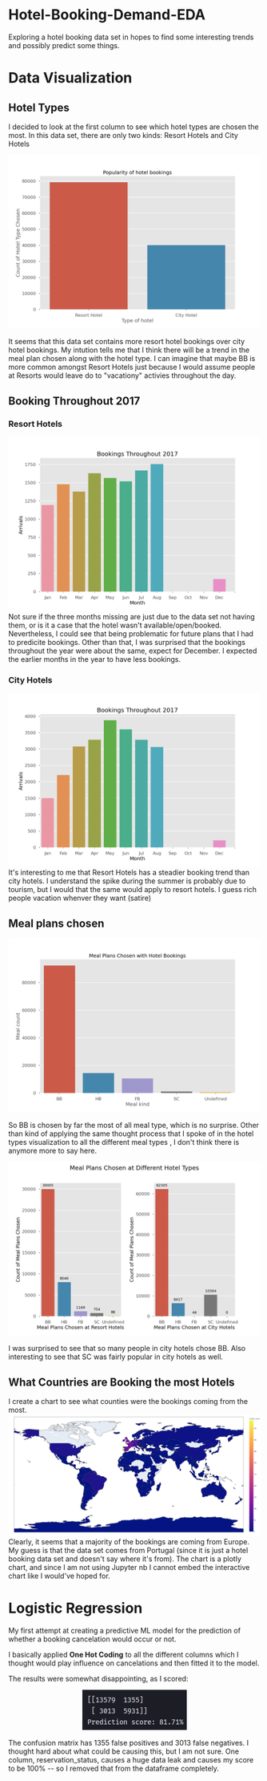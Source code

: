 # Hotel-Booking-Demand-EDA
Exploring a hotel booking data set in hopes to find some interesting trends and possibly predict some things. 


# Data Visualization

## Hotel Types
I decided to look at the first column to see which hotel types are chosen the most. In this data set, there are only two kinds: Resort Hotels and City Hotels

![alt text](https://github.com/jbofill10/Hotel-Booking-Demand-EDA/blob/master/Data%20Visualization/HotelType.png)

It seems that this data set contains more resort hotel bookings over city hotel bookings. My intution tells me that I think there will be a trend in the meal plan chosen along with the hotel type. I can imagine that maybe BB is more common amongst Resort Hotels just because I would assume people at Resorts would leave do to "vacationy" activies throughout the day.

## Booking Throughout 2017

### Resort Hotels
![alt text](https://github.com/jbofill10/Hotel-Booking-Demand-EDA/blob/master/Data%20Visualization/bookings2017.png)
Not sure if the three months missing are just due to the data set not having them, or is it a case that the hotel wasn't available/open/booked. Nevertheless, I could see that being problematic for future plans that I had to predicite bookings. Other than that, I was surprised that the bookings throughout the year were about the same, expect for December. I expected the earlier months in the year to have less bookings.

### City Hotels
![alt text](https://github.com/jbofill10/Hotel-Booking-Demand-EDA/blob/master/Data%20Visualization/city_bookings2017.png)
It's interesting to me that Resort Hotels has a steadier booking trend than city hotels. I understand the spike during the summer is probably due to tourism, but I would that the same would apply to resort hotels. I guess rich people vacation whenver they want (satire)

## Meal plans chosen

![alt text](https://github.com/jbofill10/Hotel-Booking-Demand-EDA/blob/master/Data%20Visualization/MealTypes.png)

So BB is chosen by far the most of all meal type, which is no surprise. Other than kind of applying the same thought process that I spoke of in the hotel types visualization to all the different meal types , I don't think there is anymore more to say here. 

![alt text](https://github.com/jbofill10/Hotel-Booking-Demand-EDA/blob/master/Data%20Visualization/MealsChosenAtHotels.png) 

I was surprised to see that so many people in city hotels chose BB. Also interesting to see that SC was fairly popular in city hotels as well.

## What Countries are Booking the most Hotels
I create a chart to see what counties were the bookings coming from the most.
![alt text](https://github.com/jbofill10/Hotel-Booking-Demand-EDA/blob/master/Data%20Visualization/BookingsAroundTheWorld.png)
Clearly, it seems that a majority of the bookings are coming from Europe. My guess is that the data set comes from Portugal (since it is just a hotel booking data set and doesn't say where it's from). The chart is a plotly chart, and since I am not using Jupyter nb I cannot embed the interactive chart like I would've hoped for.




# Logistic Regression
My first attempt at creating a predictive ML model for the prediction of whether a booking cancelation would occur or not.

I basically applied **One Hot Coding** to all the different columns which I thought would play influence on cancelations and then fitted it to the model.

The results were somewhat disappointing, as I scored:  

<p align="center">
  <img src="https://github.com/jbofill10/Hotel-Booking-Demand-EDA/blob/master/Data%20Visualization/ModelScores.png">
</p>

The confusion matrix has 1355 false positives and 3013 false negatives. I thought hard about what could be causing this, but I am not sure. One column, reservation_status, causes a huge data leak and causes my score to be 100% -- so I removed that from the dataframe completely. 
